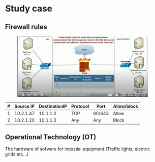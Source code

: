 # Study case

## Firewall rules

<figure><img src="../.gitbook/assets/image (7).png" alt=""><figcaption></figcaption></figure>

| # | Source IP | DestinationIP | Protocol | Port   | Allow/block |
| - | --------- | ------------- | -------- | ------ | ----------- |
| 1 | 10.2.1.47 | 10.1.1.2      | TCP      | 80/443 | Allow       |
| 2 | 10.2.1.20 | 10.1.1.3      | Any      | Any    | Block       |

## Operational Technology (OT)

The hardware of sofware for industial equipment (Traffic lights, electric grids etc...)

